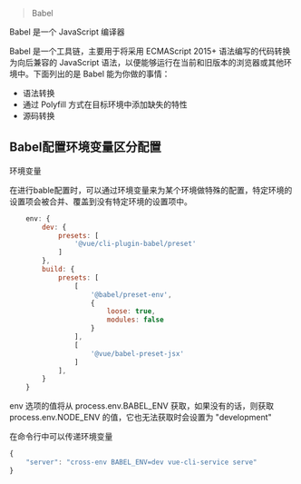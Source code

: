 > Babel

Babel 是一个 JavaScript 编译器

Babel 是一个工具链，主要用于将采用 ECMAScript 2015+ 语法编写的代码转换为向后兼容的 JavaScript 语法，以便能够运行在当前和旧版本的浏览器或其他环境中。下面列出的是 Babel 能为你做的事情：

- 语法转换
- 通过 Polyfill 方式在目标环境中添加缺失的特性 
- 源码转换  

## Babel配置环境变量区分配置

环境变量

在进行bable配置时，可以通过环境变量来为某个环境做特殊的配置，特定环境的设置项会被合并、覆盖到没有特定环境的设置项中。

```js
    env: {
        dev: {
            presets: [
                '@vue/cli-plugin-babel/preset'
            ]
        },
        build: {
            presets: [
                [
                    '@babel/preset-env',
                    {
                        loose: true,
                        modules: false
                    }
                ],
                [
                    '@vue/babel-preset-jsx'
                ]
            ],
        }
    }

```

env 选项的值将从 process.env.BABEL_ENV 获取，如果没有的话，则获取process.env.NODE_ENV 的值，它也无法获取时会设置为 "development"

在命令行中可以传递环境变量

```js
{
    "server": "cross-env BABEL_ENV=dev vue-cli-service serve"
}
```

